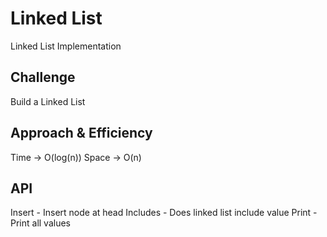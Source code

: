 # Linked List
Linked List Implementation

## Challenge
Build a Linked List

## Approach & Efficiency
Time -> O(log(n))
Space -> O(n)

## API
Insert - Insert node at head
Includes - Does linked list include value
Print - Print all values
